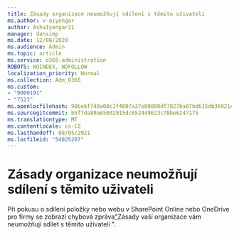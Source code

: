 ```yaml
---
title: Zásady organizace neumožňují sdílení s těmito uživateli
ms.author: v-aiyengar
author: AshaIyengar21
manager: dansimp
ms.date: 12/08/2020
ms.audience: Admin
ms.topic: article
ms.service: o365-administration
ROBOTS: NOINDEX, NOFOLLOW
localization_priority: Normal
ms.collection: Adm_O365
ms.custom:
- "9000191"
- "7523"
ms.openlocfilehash: 90be6f740a00c1f4007a37e80888df7827ba07bd615db36921ee8f01cc5ea05c
ms.sourcegitcommit: b5f7da89a650d2915dc652449623c78be6247175
ms.translationtype: MT
ms.contentlocale: cs-CZ
ms.lasthandoff: 08/05/2021
ms.locfileid: "54025207"
---
```

# <a name="organizations-policies-do-not-allow-you-to-share-with-these-users"></a>Zásady organizace neumožňují sdílení s těmito uživateli

Při pokusu o sdílení položky nebo webu v SharePoint Online nebo OneDrive pro firmy se zobrazí chybová zpráva["](https://docs.microsoft.com/sharepoint/troubleshoot/sharing-and-permissions/organization-policies-do-not-allow-you-to-share-with-users-error)Zásady vaší organizace vám neumožňují sdílet s těmito uživateli ".